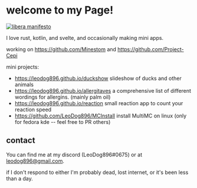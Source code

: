 # welcome to my Page!
[![libera manifesto](https://img.shields.io/badge/libera-manifesto-lightgrey.svg)](https://liberamanifesto.com)

I love rust, kotlin, and svelte, and occasionally making mini apps.

working on https://github.com/Minestom and https://github.com/Project-Cepi

mini projects:
- https://leodog896.github.io/duckshow slideshow of ducks and other animals
- https://leodog896.github.io/allergitaves a comprehensive list of different wordings for allergins. (mainly palm oil) 
- https://leodog896.github.io/reaction small reaction app to count your reaction speed
- https://github.com/LeoDog896/MCInstall install MultiMC on linux (only for fedora kde -- feel free to PR others)

## contact

You can find me at my discord (LeoDog896#0675)
or at leodog896@gmail.com.

if I don't respond to either I'm probably dead, lost internet, or it's been less than a day.
